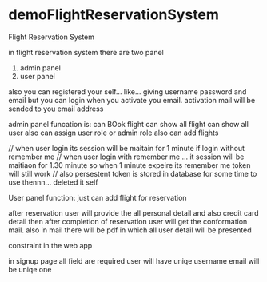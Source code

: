 # demoFlightReservationSystem

Flight Reservation System



in flight reservation system there are two panel
1. admin panel 
2. user panel

also you can registered your self... like... giving username password and email 
but you can login when you activate you email. activation mail will be sended to you email address

admin panel funcation is:
 can BOok flight
can show all flight
can show all user
also can assign user role or admin role
also can add flights


// when user login its session will be maitain for 1 minute if login without remember me
// when user login with remember me ... it session will be maitiaon for 1.30 minute so when 1 minute expeire its remember me token will still work
// also persestent token is stored in database for some time to use thennn... deleted it self


User panel function:
just can add flight for reservation

after reservation user will provide the all personal detail and also credit card detail
then after completion of reservation user will get the conformation mail. also in mail there will 
be pdf in which all user detail will be presented

constraint in the web app

in signup page all field are required
user will have uniqe username
email will be uniqe one


